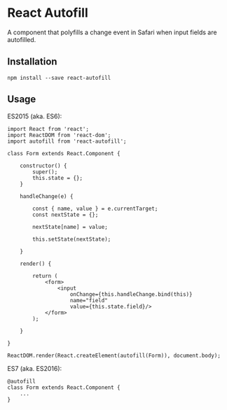 React Autofill
==============
A component that polyfills a change event in Safari when input fields are
autofilled.

## Installation
```
npm install --save react-autofill
```

## Usage
ES2015 (aka. ES6):
```
import React from 'react';
import ReactDOM from 'react-dom';
import autofill from 'react-autofill';

class Form extends React.Component {

    constructor() {
        super();
        this.state = {};
    }

    handleChange(e) {

        const { name, value } = e.currentTarget;
        const nextState = {};

        nextState[name] = value;

        this.setState(nextState);

    }

    render() {

        return (
            <form>
                <input
                    onChange={this.handleChange.bind(this)}
                    name="field"
                    value={this.state.field}/>
            </form>
        );

    }

}

ReactDOM.render(React.createElement(autofill(Form)), document.body);

```
ES7 (aka. ES2016):
```
@autofill
class Form extends React.Component {
    ...
}
```
